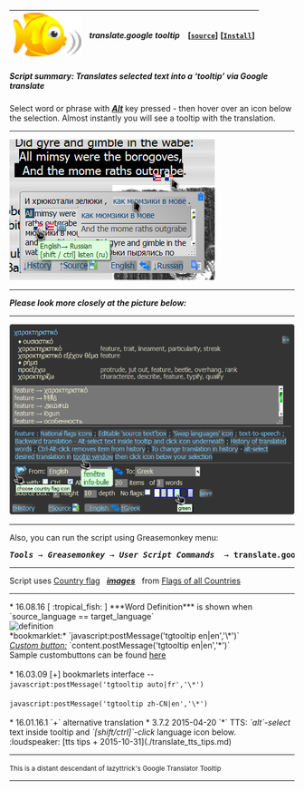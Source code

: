 | ![babelfish](/res/babelfish.gif) | ***translate.google tooltip*** | **[[`source`]](../src/translate.google_tooltip.user.js)** **[[`Install`]](/../../raw/master/src/translate.google_tooltip.user.js)** |
| :----: | :---- | ---------------------- |
##### *Script summary:*  Translates selected text into a ‘tooltip’ via Google translate 

Select word or phrase with <ins><strong><em>Alt</em></strong></ins> key pressed - then hover over an icon below the selection. 
Almost instantly you will see a tooltip with the translation. <hr>
![screenshot](../res/gimble.png)<br><hr>
***Please look more closely at the picture below:***<br><hr>
![screenshot2](../res/tg3.gif) 
<hr>
Also, you can run the script using Greasemonkey menu:<pre><i><b>Tools</b> → <b>Greasemonkey</b> → <b>User Script Commands</b></i>  → <b>translate.google tooltip</b></pre>
<hr>
Script uses <a href="http://www.senojflags.com">Country flag</a> &nbsp; <a href=https://rawgit.com/trespassersW/UserScripts/master/Flags/index.html?gtrantoltip#><em><strong>images</strong></em></a> &nbsp; from <a href="http://www.senojflags.com">Flags of all Countries</a>
<hr>
* 16.08.16 [ :tropical_fish: ] ***Word Definition*** is shown when `source_language == target_language` <br> <img alt="definition" title="GT definition" src=https://github.com/trespassersW/UserScripts/raw/master/res/gt_def.png><br> *bookmarklet:* `javascript:postMessage('tgtooltip en|en','\*')`<br><em><a href=https://addons.mozilla.org/firefox/addon/custom-buttons>Custom button:</em></a> `content.postMessage('tgtooltip en|en','*')`<br>Sample custombuttons can be found <a href=https://rawgit.com/trespassersW/UserScripts/master/htm/customButt.htm>here</a><br><br>
* 16.03.09 [+] bookmarlets interface --<br><code>javascript:postMessage('tgtooltip auto|fr','\*')</code><br><code>
javascript:postMessage('tgtooltip zh-CN|en','\*')</code><br><br>
* 16.01.16.1 `+` alternative translation
* 3.7.2 2015-04-20 `*` TTS: <em>`alt`-select</em> text inside tooltip and <em>`[shift/ctrl]`-click</em> language icon below. <br>  :loudspeaker: [tts tips + 2015-10-31](./translate_tts_tips.md) 

<hr>

<small>This is a distant descendant of lazyttrick's Google Translator Tooltip</small>
 
----
